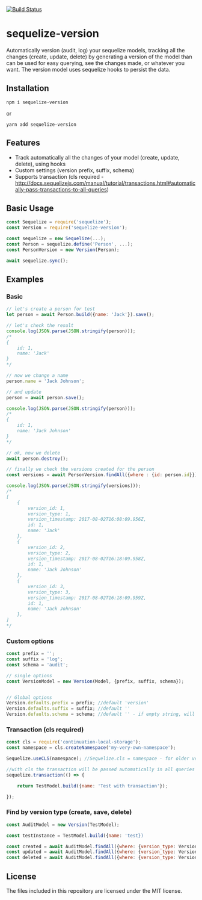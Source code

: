 [![Build Status](https://travis-ci.org/ivmarcos/sequelize-version.svg?branch=master)](https://travis-ci.org/ivmarcos/sequelize-version)

# sequelize-version
Automatically version (audit, log) your sequelize models, tracking all the changes (create, update, delete) by generating a version of the model than can be used for easy
querying, see the changes made, or whatever you want. The version model uses sequelize hooks to persist the data.

## Installation

```shell
npm i sequelize-version
```
or
```shell
yarn add sequelize-version
```
## Features

* Track automatically all the changes of your model (create, update, delete), using hooks
* Custom settings (version prefix, suffix, schema)
* Supports transaction (cls required - http://docs.sequelizejs.com/manual/tutorial/transactions.html#automatically-pass-transactions-to-all-queries)


## Basic Usage
```js
const Sequelize = require('sequelize');
const Version = require('sequelize-version');

const sequelize = new Sequelize(...);
const Person = sequelize.define('Person', ...);
const PersonVersion = new Version(Person);

await sequelize.sync();

```

## Examples

### Basic 
```js
// let's create a person for test
let person = await Person.build({name: 'Jack'}).save();

// let's check the result
console.log(JSON.parse(JSON.stringify(person)));
/*
{
    id: 1,
    name: 'Jack'
}
*/

// now we change a name
person.name = 'Jack Johnson';

// and update 
person = await person.save();

console.log(JSON.parse(JSON.stringify(person)));
/*
{
    id: 1,
    name: 'Jack Johnson'
}
*/

// ok, now we delete
await person.destroy();

// finally we check the versions created for the person
const versions = await PersonVersion.findAll({where : {id: person.id}});

console.log(JSON.parse(JSON.stringify(versions)));
/*
[
    {
        version_id: 1,
        version_type: 1,
        version_timestamp: 2017-08-02T16:08:09.956Z,
        id: 1,
        name: 'Jack'
    },
    {
        version_id: 2,
        version_type: 2,
        version_timestamp: 2017-08-02T16:18:09.958Z,
        id: 1,
        name: 'Jack Johnson'
    },
    {
        version_id: 3,
        version_type: 3,
        version_timestamp: 2017-08-02T16:18:09.959Z,
        id: 1,
        name: 'Jack Johnson'
    },
]
*/
```
### Custom options
```js
const prefix = ''; 
const suffix = 'log'; 
const schema = 'audit';

// single options
const VersionModel = new Version(Model, {prefix, suffix, schema});


// Global options
Version.defaults.prefix = prefix; //default 'version'
Version.defaults.suffix = suffix; //default ''
Version.defaults.schema = schema; //default '' - if empty string, will be used the same schema of the origin model

```


### Transaction (cls required)
```js
const cls = require('continuation-local-storage');
const namespace = cls.createNamespace('my-very-own-namespace');

Sequelize.useCLS(namespace); //Sequelize.cls = namespace - for older versions of sequelize, above 4

//with cls the transaction will be passed automatically in all queries inside sequelize.transaction function, including version hooks
sequelize.transaction(() => {

    return TestModel.build({name: 'Test with transaction'});

});
```

### Find by version type (create, save, delete)
```js
const AuditModel = new Version(TestModel);

const testInstance = TestModel.build({name: 'test})

const created = await AuditModel.findAll({where: {version_type: Version.VersionType.CREATED}});
const updated = await AuditModel.findAll({where: {version_type: Version.VersionType.UPDATED}});
const deleted = await AuditModel.findAll({where: {version_type: Version.VersionType.DELETED}});
```

## License

The files included in this repository are licensed under the MIT license.